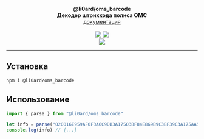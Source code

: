 <p align="center">
    <b>@li0ard/oms_barcode</b><br>
    <b>Декодер штрихкода полиса ОМС</b>
    <br>
    <a href="https://li0ard.is-cool.dev/oms_barcode">документация</a>
    <br><br>
    <a href="https://github.com/li0ard/oms_barcode/actions/workflows/test.yml"><img src="https://github.com/li0ard/oms_barcode/actions/workflows/test.yml/badge.svg" /></a>
    <a href="https://github.com/li0ard/oms_barcode/blob/main/LICENSE"><img src="https://img.shields.io/github/license/li0ard/oms_barcode" /></a>
    <br>
    <a href="https://npmjs.com/package/@li0ard/oms_barcode"><img src="https://img.shields.io/npm/v/@li0ard/oms_barcode" /></a>
    <br>
    <hr>
</p>

## Установка

```bash
npm i @li0ard/oms_barcode
```

## Использование

```ts
import { parse } from "@li0ard/oms_barcode"

let info = parse("020016E959AF0F3A6C9DB3A17503BF84E869B9C3BF39C3A175AA5341C3800000000000000000000000000000000000000000000000000000000000000283EB0000015CEA680D9CDDEF0209E9F91FFEA628328CD157144B634204BAC30F573FF2E1021BDC2A28B2DD50A2761E4CF75FFCDBFBA71EAFC548AD07D38DC82A7D674BD09A")
console.log(info) // {...}
```